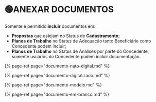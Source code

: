 # 🟢ANEXAR DOCUMENTOS

Somente é permitido **incluir** documentos em: 

* **Propostas** que estejam no Status de **Cadastramento;**
* **Planos de Trabalho** no Status de Adequação tanto Beneficiário como Concedente podem incluir;
* **Planos de Trabalho** no Status de Análises por parte do Concedente, somente usuários do Concedente podem incluir documentação.

{% page-ref page="documento-nato-digital.md" %}

{% page-ref page="documento-digitalizado.md" %}

{% page-ref page="documento-modelo.md" %}

{% page-ref page="documento-em-branco.md" %}



